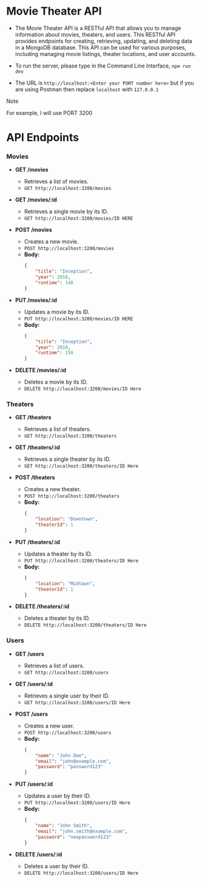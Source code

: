 # Movie Theater API

- The Movie Theater API is a RESTful API that allows you to manage information about movies, theaters, and users. This RESTful API provides endpoints for creating, retrieving, updating, and deleting data in a MongoDB database. This API can be used for various purposes, including managing movie listings, theater locations, and user accounts.

- To run the server, please type in the Command Line Interface, `npm run dev`

- The URL is `http://localhost:<Enter your PORT number here>` but if you are using Postman then replace `localhost` with `127.0.0.1`

> [!Note]
> For example, I will use PORT 3200

# API Endpoints

### Movies

- **GET /movies**
  - Retrieves a list of movies.
  - `GET http://localhost:3200/movies`

- **GET /movies/:id**
  - Retrieves a single movie by its ID.
  - `GET http://localhost:3200/movies/ID HERE`

- **POST /movies**
  - Creates a new movie.
  - `POST http://localhost:3200/movies`
  - **Body:**
    ```json
    {
        "title": "Inception",
        "year": 2010,
        "runtime": 148
    }
    ```

- **PUT /movies/:id**
  - Updates a movie by its ID.
  - `PUT http://localhost:3200/movies/ID HERE`
  - **Body:**
    ```json
    {
        "title": "Inception",
        "year": 2010,
        "runtime": 150
    }
    ```

- **DELETE /movies/:id**
  - Deletes a movie by its ID.
  - `DELETE http://localhost:3200/movies/ID Here`

### Theaters

- **GET /theaters**
  - Retrieves a list of theaters.
  - `GET http://localhost:3200/theaters`

- **GET /theaters/:id**
  - Retrieves a single theater by its ID.
  - `GET http://localhost:3200/theaters/ID Here`

- **POST /theaters**
  - Creates a new theater.
  - `POST http://localhost:3200/theaters`
  - **Body:**
    ```json
    {
        "location": "Downtown",
        "theaterId": 1
    }
    ```

- **PUT /theaters/:id**
  - Updates a theater by its ID.
  - `PUT http://localhost:3200/theaters/ID Here`
  - **Body:**
    ```json
    {
        "location": "Midtown",
        "theaterId": 1
    }
    ```

- **DELETE /theaters/:id**
  - Deletes a theater by its ID.
  - `DELETE http://localhost:3200/theaters/ID Here`

### Users

- **GET /users**
  - Retrieves a list of users.
  - `GET http://localhost:3200/users`

- **GET /users/:id**
  - Retrieves a single user by their ID.
  - `GET http://localhost:3200/users/ID Here`

- **POST /users**
  - Creates a new user.
  - `POST http://localhost:3200/users`
  - **Body:**
    ```json
    {
        "name": "John Doe",
        "email": "john@example.com",
        "password": "password123"
    }
    ```

- **PUT /users/:id**
  - Updates a user by their ID.
  - `PUT http://localhost:3200/users/ID Here`
  - **Body:**
    ```json
    {
        "name": "John Smith",
        "email": "john.smith@example.com",
        "password": "newpassword123"
    }
    ```

- **DELETE /users/:id**
  - Deletes a user by their ID.
  - `DELETE http://localhost:3200/users/ID Here`
